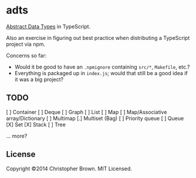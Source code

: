 # adts

[Abstract Data Types](http://en.wikipedia.org/wiki/Abstract_data_type) in TypeScript.

Also an exercise in figuring out best practice when distributing a TypeScript project via npm.

Concerns so far:

* Would it be good to have an `.npmignore` containing `src/*`, `Makefile`, etc.?
* Everything is packaged up in `index.js`; would that still be a good idea if it was a big project?


## TODO

[ ] Container
[ ] Deque
[ ] Graph
[ ] List
[ ] Map
[ ] Map/Associative array/Dictionary
[ ] Multimap
[.] Multiset (Bag)
[ ] Priority queue
[ ] Queue
[X] Set
[X] Stack
[ ] Tree

... more?


## License

Copyright ©2014 Christopher Brown. MIT Licensed.
